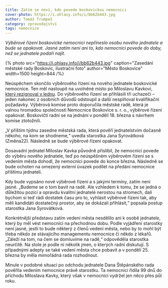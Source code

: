 ```yaml
---
title: Zatím se neví, kdo povede boskovickou nemocnici
cover-photo: https://i.ohlasy.info/i/bb62b443.jpg
author: Tomáš Trumpeš
category: zpravodajství
tags: nemocnice
---
```


*Výběrové řízení boskovické nemocnici nepřineslo osobu nového jednatele a bude se opakovat. Jasné zatím není ani to, kdo nemocnici povede do doby, než se jednatele podaří najít.*

{% photo src="https://i.ohlasy.info/i/bb62b443.jpg" caption="Zasedání městské rady Boskovic, ilustrační foto" author="Město Boskovice" width=1500 height=844 /%}

Neúspěchem skončilo výběrového řízení na nového jednatele boskovické nemocnice. Ten měl nastoupit na uvolněné místo po Miloslavu Kavkovi, [který rezignoval v lednu](https://ohlasy.info/clanky/2024/01/kavka-rezignoval.html). Do výběrového řízení se přihlásili tři uchazeči – jeden nakonec z osobních důvodů odstoupil a další nesplňoval kvalifikační požadavky. Výběrová komise proto doporučila městské radě, která je valnou hromadou společnosti Nemocnice Boskovice s. r. o., výběrové řízení opakovat. Boskovičtí radní se na jednání v pondělí 18. března s návrhem komise ztotožnili.

„V příštím týdnu zasedne městská rada, která pověří jednatelstvím dočasně někoho, na kom se shodneme,“ uvedla starostka Jana Syrovátková (Změna22). Následně se bude výběrové řízení opakovat.

Dosavadní jednatel Miloslav Kavka původně přislíbil, že nemocnici povede do výběru nového jednatele, teď po neúspěšném výběrovém řízení se s vedením města dohodl, že nemocnici povede do konce března. Následně se bude ochoten na omezený externí úvazek podílet na předání nemocnice příštímu jednateli.

Kdy bude vypsáno nové výběrové řízení a s jakými termíny, zatím není jasné. „Budeme se o tom bavit na radě. Ale vzhledem k tomu, že se jedná o důležitou pozici a opravdu kvalitní jednatelé nerostou na stromech, dali bychom si teď rádi dostatek času pro to, vyhlásit výběrové řízení tak, aby měli kandidáti dostatečný prostor, aby se dokázali přihlásit,“ popsala postup starostka Jana Syrovátková.

Konkrétnější představu zatím vedení města nesdělilo ani k osobě jednatele, který by měl vést nemocnici na přechodnou dobu. Podle vyjádření starostky není jasné, jestli to bude některý z členů vedení města, nebo by to mohl být třeba někdo ze stávajícího managementu nemocnice či někdo z lékařů. „Záleží na tom, na čem se domluvíme na radě,“ odpověděla starostka neurčitě. Na stole je podle ní několik jmen, o kterých radní diskutují. S případnými adepty se také vedení města chce pobavit a v pondělí 25. března by měla mimořádná rada rozhodnout.

Minule v podobné situaci po odchodu jednatele Dana Štěpánského rada pověřila vedením nemocnice právě starostku. Ta nemocnici řídila 99 dnů do příchodu Miloslava Kavky, který však v nemocnici vydržel jen něco přes půl roku.